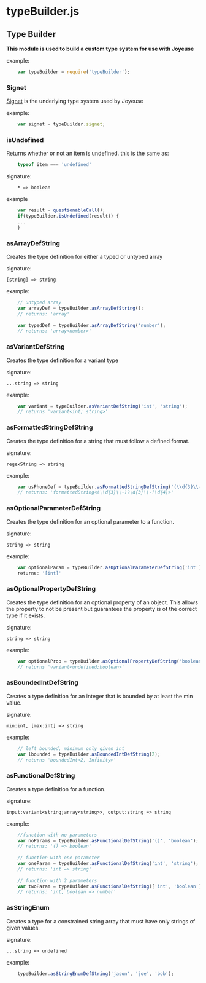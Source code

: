 # typeBuilder.js

## Type Builder

**This module is used to build a custom type system for use with Joyeuse**

example:
```javascript
    var typeBuilder = require('typeBuilder');
```

### Signet

[Signet](https://www.npmjs.com/package/signet) is the underlying type system used by Joyeuse

example:
```javascript
    var signet = typeBuilder.signet;
```

### isUndefined

Returns whether or not an item is undefined. this is the same as:
```javascript
    typeof item === 'undefined'
```

signature:
```
    * => boolean
```

example
```javascript
    var result = questionableCall();
    if(typeBuilder.isUndefined(result)) {
    ...
    }
```

### asArrayDefString

Creates the type definition for either a typed or untyped array

signature:

    [string] => string

example:
```javascript
    // untyped array
    var arrayDef = typeBuilder.asArrayDefString();
    // returns: 'array'
    
    var typedDef = typeBuilder.asArrayDefString('number');
    // returns: 'array<number>'
```

### asVariantDefString

Creates the type definition for a variant type

signature:

    ...string => string

example:
```javascript
    var variant = typeBuilder.asVariantDefString('int', 'string');
    // returns 'variant<int; string>'
```

### asFormattedStringDefString

Creates the type definition for a string that must follow a defined format.

signature:

    regexString => string

example:
```javascript
    var usPhoneDef = typeBuilder.asFormattedStringDefString('(\\d{3}\\-)?\d{3}\\-?\d{4}');
    // returns: 'formattedString<(\\d{3}\\-)?\d{3}\\-?\d{4}>'
```

### asOptionalParameterDefString

Creates the type definition for an optional parameter to a function.

signature:

    string => string

example:
```javascript
    var optionalParam = typeBuilder.asOptionalParameterDefString('int');
    returns: '[int]'
```

### asOptionalPropertyDefString

Creates the type definition for an optional property of an object. This allows the property to not be present but guarantees the property is of the correct type if it exists.

signature:

    string => string

example:
```javascript
    var optionalProp = typeBuilder.asOptionalPropertyDefString('boolean');
    // returns 'variant<undefined;boolean>'
```

### asBoundedIntDefString

Creates a type definition for an integer that is bounded by at least the min value.

signature:

    min:int, [max:int] => string

example:
```javascript
	// left bounded, minimum only given int
	var lbounded = typeBuilder.asBoundedIntDefString(2);
	// returns 'boundedInt<2, Infinity>'
```

### asFunctionalDefString

Creates a type definition for a function.

signature:

    input:variant<string;array<string>>, output:string => string

example:
```javascript
    //function with no parameters
    var noParams = typeBuilder.asFunctionalDefString('()', 'boolean');
    // returns: '() => boolean'
    
    // function with one parameter
    var oneParam = typeBuilder.asFunctionalDefString('int', 'string');
    // returns: 'int => string'
    
    // function with 2 parameters
    var twoParam = typeBuilder.asFunctionalDefString(['int', 'boolean'], 'number');
    // returns: 'int, boolean => number'
```

### asStringEnum

Creates a type for a constrained string array that must have only strings of given values.

signature:

    ...string => undefined

example:
```javascript
    typeBuilder.asStringEnumDefString('jason', 'joe', 'bob');
```
